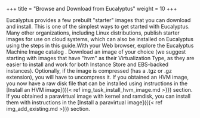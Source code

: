+++
title = "Browse and Download from Eucalyptus"
weight = 10
+++

Eucalyptus provides a few prebuilt "starter" images that you can download and install. This is one of the simplest ways to get started with Eucalyptus. Many other organizations, including Linux distributions, publish starter images for use on cloud systems, which can also be installed on Eucalyptus using the steps in this guide.With your Web browser, explore the Eucalyptus Machine Image catalog . Download an image of your choice (we suggest starting with images that have "hvm" as their Virtualization Type, as they are easier to install and work for both Instance Store and EBS-backed instances). Optionally, if the image is compressed (has a .tgz or .gz extension), you will have to uncompress it. If you obtained an HVM image, you now have a raw disk file that can be installed using instructions in the [Install an HVM image]({{< ref img_task_install_hvm_image.md >}}) section. If you obtained a paravirtual image with kernel and ramdisk, you can install them with instructions in the [Install a paravirtual image]({{< ref img_add_existing.md >}}) section. 